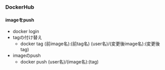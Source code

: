 ### DockerHub

#### imageをpush

* docker login
* tagの付け替え
  * docker tag (前image名):(前tag名) (user名)/(変更後image名):(変更後tag)
* imageのpush
  * docker push (user名)/(image名):(tag)
